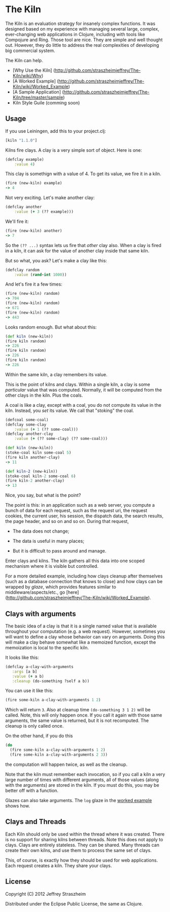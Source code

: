 # The Kiln
  
The Kiln is an evaluation strategy for insanely complex functions. It
was designed based on my experience with managing several large,
complex, ever-changing web applications in Clojure, including with
tools like Compojure and Ring. Those tool are nice. They are simple
and well thought out. However, they do little to address the real
complexities of developing big commercial system.

The Kiln can help.

* [Why Use the Kiln]
  (http://github.com/straszheimjeffrey/The-Kiln/wiki/Why)
* [A Worked Example]
  (http://github.com/straszheimjeffrey/The-Kiln/wiki/Worked_Example)
* [A Sample Application]
  (http://github.com/straszheimjeffrey/The-Kiln/tree/master/sample)
* Kiln Style Guile (comming soon)

## Usage

If you use Leiningen, add this to your project.clj:

````clojure
[kiln "1.1.0"]
````

Kilns fire clays. A clay is a very simple sort of object. Here is one:

````clojure
(defclay example)
    :value 4)
````

This clay is somethign with a value of 4. To get its value, we fire it
in a kiln.

````clojure
(fire (new-kiln) example)
-> 4
````

Not very exciting. Let's make another clay:

````clojure
(defclay another
    :value (+ 3 (?? example)))
````

We'll fire it:

````clojure
(fire (new-kiln) another)
-> 7
````

So the `(?? ...)` syntax lets us fire that *other* clay also. When a
clay is fired in a kiln, it can ask for the value of another clay
inside that same kiln.

But so what, you ask? Let's make a clay like this:

````clojure
(defclay random
    :value (rand-int 1000))
````

And let's fire it a few times:

````clojure
(fire (new-kiln) random)
-> 704
(fire (new-kiln) random)
-> 671
(fire (new-kiln) random)
-> 443
````

Looks random enough. But what about this:

````clojure
(def kiln (new-kiln))
(fire kiln random)
-> 226
(fire kiln random)
-> 226
(fire kiln random)
-> 226
````

Within the same kiln, a clay remembers its value.

This is the point of kilns and clays. Within a single kiln, a clay is
some *particular* value that was computed. Normally, it will be
computed from the other clays in the kiln. Plus the coals.

A coal is like a clay, except with a coal, you do not compute its
value in the kiln. Instead, you *set* its value. We call that
"stoking" the coal.

````clojure
(defcoal some-coal)
(defclay some-clay
    :value (+ 1 (?? some-coal)))
(defclay another-clay
    :value (+ (?? some-clay) (?? some-coal)))

(def kiln (new-kiln))
(stoke-coal kiln some-coal 5)
(fire kiln another-clay)
-> 11

(def kiln-2 (new-kiln))
(stoke-coal kiln-2 some-coal 6)
(fire kiln-2 another-clay)
-> 13
````

Nice, you say, but what is the point?

The point is this: in an application such as a web server, you compute
a bunch of data for each request, such as the request uri, the request
cookies, the current user, his session, the dispatch data, the search
results, the page header, and so on and so on. During that request,

* The data does not change;

* The data is useful in many places;

* But it is difficult to pass around and manage.

Enter clays and kilns. The kiln gathers all this data into one scoped
mechanism where it is visible but controlled.

For a more detailed example, including how clays cleanup after
themselves (such as a database connection that knows to close) and how
clays can be wrapped by *glaze*, which provides features similar to
middleware/aspects/etc., go [here]
(http://github.com/straszheimjeffrey/The-Kiln/wiki/Worked_Example).


## Clays with arguments

The basic idea of a clay is that it is a single named value that is
available throughout your computation (e.g. a web request). However,
sometimes you will want to define a clay whose behavior can vary on
arguments. Doing this will make a clay behave somewhat like a memoized
function, except the memoization is local to the specific kiln.

It looks like this:

````clojure
(defclay a-clay-with-arguments
   :args [a b]
   :value (+ a b)
   :cleanup (do-something ?self a b))
````

You can use it like this:

````clojure
(fire some-kiln a-clay-with-arguments 1 2)
````

Which will return `3`. Also at cleanup time `(do-something 3 1 2)`
will be called. Note, this will only happen once. If you call it again
with those same arguments, the same value is returned, but it is not
recomputed. The cleanup is only called once.

On the other hand, if you do this

````clojure
(do
  (fire some-kiln a-clay-with-arguments 1 2)
  (fire some-kiln a-clay-with-arguments 2 3))
````

the computation will happen twice, as well as the cleanup.

Note that the kiln must remember each invocation, so if you call a
kiln a very large number of times with different arguments, all of
those values (along with the arguments) are stored in the kiln. If you
must do this, you may be better off with a function.

Glazes can also take arguments. The `log` glaze in the [worked
example](http://github.com/straszheimjeffrey/The-Kiln/wiki/Worked_Example)
shows how.


## Clays and Threads

Each Kiln should only be used within the thread where it was
created. There is no support for sharing kilns between threads. Note
this does not apply to clays. Clays are entirely stateless. They can
be shared. Many threads can create their own kilns, and use them to
process the same set of clays.

This, of course, is exactly how they should be used for web
applications. Each request creates a kiln. They share your clays.

## License

Copyright (C) 2012 Jeffrey Straszheim

Distributed under the Eclipse Public License, the same as Clojure.
